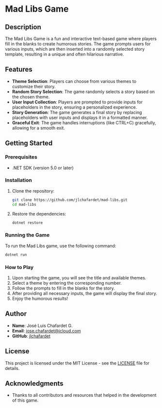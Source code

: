 # Mad Libs Game

## Description

The Mad Libs Game is a fun and interactive text-based game where players fill in the blanks to create humorous stories. The game prompts users for various inputs, which are then inserted into a randomly selected story template, resulting in a unique and often hilarious narrative.

## Features

- **Theme Selection**: Players can choose from various themes to customize their story.
- **Random Story Selection**: The game randomly selects a story based on the chosen theme.
- **User Input Collection**: Players are prompted to provide inputs for placeholders in the story, ensuring a personalized experience.
- **Story Generation**: The game generates a final story by replacing placeholders with user inputs and displays it in a formatted manner.
- **Graceful Exit**: The game handles interruptions (like CTRL+C) gracefully, allowing for a smooth exit.

## Getting Started

### Prerequisites

- .NET SDK (version 5.0 or later)

### Installation

1. Clone the repository:

   ```bash
   git clone https://github.com/jlchafardet/mad-libs.git
   cd mad-libs
   ```

2. Restore the dependencies:

   ```bash
   dotnet restore
   ```

### Running the Game

To run the Mad Libs game, use the following command:

```bash
dotnet run
```

### How to Play

1. Upon starting the game, you will see the title and available themes.
2. Select a theme by entering the corresponding number.
3. Follow the prompts to fill in the blanks for the story.
4. After providing all necessary inputs, the game will display the final story.
5. Enjoy the humorous results!

## Author

- **Name**: José Luis Chafardet G.
- **Email**: jose.chafardet@icloud.com
- **GitHub**: [jlchafardet](https://github.com/jlchafardet)

## License

This project is licensed under the MIT License - see the [LICENSE](LICENSE) file for details.

## Acknowledgments

- Thanks to all contributors and resources that helped in the development of this game.
